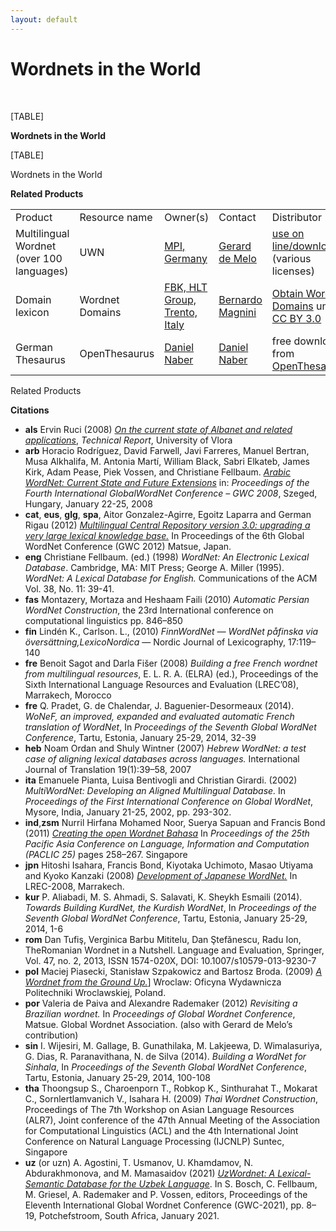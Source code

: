 ```yaml
---
layout: default
---
```


# Wordnets in the World

 

[TABLE]

**Wordnets in the World**

[TABLE]

Wordnets in the World

**Related Products**

|  |  |  |  |  |
|----|----|----|----|----|
| Product | Resource name | Owner(s) | Contact | Distributor |
| Multilingual Wordnet (over 100 languages) | UWN | [MPI, Germany](http://www.mpi-inf.mpg.de/) | [Gerard de Melo](http://www.lexvo.org/gdm/) | [use on line/download](http://www.mpi-inf.mpg.de/yago-naga/uwn/) (various licenses) |
| Domain lexicon | Wordnet Domains | [FBK, HLT Group, Trento, Italy](http://hlt.fbk.eu/) | [Bernardo Magnini](mailto:magnini@itc.it) | [Obtain Wordnet Domains](http://wndomains.fbk.eu/download.html) under [CC BY 3.0](http://creativecommons.org/licenses/by/3.0/) |
| German Thesaurus | OpenThesaurus | [Daniel Naber](http://www.danielnaber.de/) | [Daniel Naber](mailto:naber@danielnaber.de) | free download from [OpenThesaurus](http://www.openthesaurus.de/) |

Related Products

**Citations**

-   **als** Ervin Ruci (2008) [*On the current state of Albanet and
    related
    applications*](http://fjalnet.com/technicalreportalbanet.pdf),
    *Technical Report*, University of Vlora
-   **arb** Horacio Rodríguez, David Farwell, Javi Farreres, Manuel
    Bertran, Musa Alkhalifa, M. Antonia Martí, William Black, Sabri
    Elkateb, James Kirk, Adam Pease, Piek Vossen, and Christiane
    Fellbaum. [*Arabic WordNet: Current State and Future
    Extensions*](http://nlp.lsi.upc.edu/papers/rodriguez08.pdf) in:
    *Proceedings of the Fourth International GlobalWordNet Conference –
    GWC 2008*, Szeged, Hungary, January 22-25, 2008
-   **cat**, **eus**, **glg**, **spa**, Aitor Gonzalez-Agirre, Egoitz
    Laparra and German Rigau (2012) [*Multilingual Central Repository
    version 3.0: upgrading a very large lexical knowledge
    base.*](http://adimen.si.ehu.es/~rigau/publications/gwc12-glr.pdf)
    In Proceedings of the 6th Global WordNet Conference (GWC 2012)
    Matsue, Japan.
-   **eng** Christiane Fellbaum. (ed.) (1998) *WordNet: An Electronic
    Lexical Database*. Cambridge, MA: MIT Press; George A. Miller
    (1995). *WordNet: A Lexical Database for English.* Communications of
    the ACM Vol. 38, No. 11: 39-41.
-   **fas** Montazery, Mortaza and Heshaam Faili (2010) *Automatic
    Persian WordNet Construction*, the 23rd International conference on
    computational linguistics pp. 846–850
-   **fin** Lindén K., Carlson. L., (2010) *FinnWordNet — WordNet
    påfinska via översättning,LexicoNordica* — Nordic Journal of
    Lexicography, 17:119–140
-   **fre** Benoit Sagot and Darla Fišer (2008) *Building a free French
    wordnet from multilingual resources*, E. L. R. A. (ELRA) (ed.),
    Proceedings of the Sixth International Language Resources and
    Evaluation (LREC’08), Marrakech, Morocco
-   **fre** Q. Pradet, G. de Chalendar, J. Baguenier-Desormeaux (2014).
    *WoNeF, an improved, expanded and evaluated automatic French
    translation of WordNet*, In *Proceedings of the Seventh Global
    WordNet Conference*, Tartu, Estonia, January 25-29, 2014, 32-39
-   **heb** Noam Ordan and Shuly Wintner (2007) *Hebrew WordNet: a test
    case of aligning lexical databases across languages.* International
    Journal of Translation 19(1):39–58, 2007
-   **ita** Emanuele Pianta, Luisa Bentivogli and Christian
    Girardi. (2002) *MultiWordNet: Developing an Aligned Multilingual
    Database.* In *Proceedings of the First International Conference on
    Global WordNet*, Mysore, India, January 21-25, 2002, pp. 293-302.
-   **ind**,**zsm** Nurril Hirfana Mohamed Noor, Suerya Sapuan and
    Francis Bond (2011) [*Creating the open Wordnet
    Bahasa*](http://web.mysites.ntu.edu.sg/fcbond/open/pubs/2011-wn-bahasa.pdf)
    In *Proceedings of the 25th Pacific Asia Conference on Language,
    Information and Computation (PACLIC 25)* pages 258–267. Singapore
-   **jpn** Hitoshi Isahara, Francis Bond, Kiyotaka Uchimoto, Masao
    Utiyama and Kyoko Kanzaki (2008) [*Development of Japanese
    WordNet.*](http://nlpwww.nict.go.jp/wn-ja/pubs/2008-lrec-wn-ja-isahara.pdf)
    In LREC-2008, Marrakech.
-   **kur** P. Aliabadi, M. S. Ahmadi, S. Salavati, K. Sheykh Esmaili
    (2014). *Towards Building KurdNet, the Kurdish WordNet*, In
    *Proceedings of the Seventh Global WordNet Conference*, Tartu,
    Estonia, January 25-29, 2014, 1-6
-   **rom** Dan Tufiş, Verginica Barbu Mititelu, Dan Ştefănescu, Radu
    Ion, TheRomanian Wordnet in a Nutshell. Language and Evaluation,
    Springer, Vol. 47, no. 2, 2013, ISSN 1574-020X, DOI:
    10.1007/s10579-013-9230-7
-   **pol** Maciej Piasecki, Stanisław Szpakowicz and Bartosz
    Broda. (2009) [*A Wordnet from the Ground
    Up.*](http://www.plwordnet.pwr.wroc.pl/main/content/files/publications/A_Wordnet_from_the_Ground_Up.pdf)\]
    Wroclaw: Oficyna Wydawnicza Politechniki Wroclawskiej, Poland.
-   **por** Valeria de Paiva and Alexandre Rademaker (2012) *Revisiting
    a Brazilian wordnet.* In *Proceedings of Global Wordnet Conference*,
    Matsue. Global Wordnet Association. (also with Gerard de Melo’s
    contribution)
-   **sin** I. Wijesiri, M. Gallage, B. Gunathilaka, M. Lakjeewa, D.
    Wimalasuriya, G. Dias, R. Paranavithana, N. de Silva (2014).
    *Building a WordNet for Sinhala*, In *Proceedings of the Seventh
    Global WordNet Conference*, Tartu, Estonia, January 25-29, 2014,
    100-108
-   **tha** Thoongsup S., Charoenporn T., Robkop K., Sinthurahat T.,
    Mokarat C., Sornlertlamvanich V., Isahara H. (2009) *Thai Wordnet
    Construction*, Proceedings of The 7th Workshop on Asian Language
    Resources (ALR7), Joint conference of the 47th Annual Meeting of the
    Association for Computational Linguistics (ACL) and the 4th
    International Joint Conference on Natural Language Processing
    (IJCNLP) Suntec, Singapore
-   **uz** (or uzn) A. Agostini, T. Usmanov, U. Khamdamov, N.
    Abdurakhmonova, and M. Mamasaidov (2021) *[UzWordnet: A Lexical-
    Semantic Database for the Uzbek
    Language](https://uzwordnet.ldkr.org/storage/references/Agostini2021GWC.pdf)*.
    In S. Bosch, C. Fellbaum, M. Griesel, A. Rademaker and P. Vossen,
    editors, Proceedings of the Eleventh International Global Wordnet
    Conference (GWC-2021), pp. 8–19, Potchefstroom, South Africa,
    January 2021.

 
